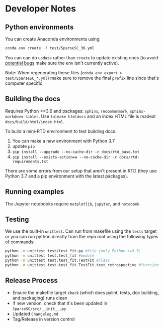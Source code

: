 # Developer Notes 

## Python environments

You can create Anaconda environments using
```bash
conda env create -f test/SparseSC_36.yml
```
You can can do `update` rather than `create` to update existing ones (to avoid [potential bugs](https://stackoverflow.com/a/46114295/3429373) make sure the env isn't currently active).

Note: When regenerating these files (`conda env export > test/SparseSC_*.yml`) make sure to remove the final `prefix` line since that's computer specific.

## Building the docs
Requires Python >=3.6 and packages: `sphinx`, `recommonmark`, `sphinx-markdown-tables`. 
Use `(n)make htmldocs` and an index HTML file is madeat `docs/build/html/index.html`.

To build a mini-RTD environment to test building docs:
1) You can make a new environment with Python 3.7
2) update `pip`
3) `pip install --upgrade --no-cache-dir -r docs/rtd_base.txt`
4) `pip install --exists-action=w --no-cache-dir -r docs/rtd-requirements.txt`

There are some errors from our setup that aren't present in RTD (they use Python 3.7 and a pip environment with the latest packages).

## Running examples
The Jupyter notebooks require `matplotlib`, `jupyter`, and `notebook`.

## Testing
We use the built-in `unittest`. Can run from makefile using the `tests` target or you can run python directly from the repo root using the following types of commands:

```bash
python -m unittest test/test_fit.py #file (only Python >=3.5)
python -m unittest test.test_fit #module
python -m unittest test.test_fit.TestFit #class
python -m unittest test.test_fit.TestFit.test_retrospective #function
```


## Release Process
* Ensure the makefile target `check`  (which does pylint, tests, doc building, and packaging) runs clean
* If new version, check that it's been updated in `SparseSC/src/__init__.py`
* Updated `Changelog.md`
* Tag/Release in version control

